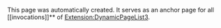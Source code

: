 <noinclude>This page was automatically created. It serves as an anchor
page for all
[[invocations]]**
of
[Extension:DynamicPageList3](https://www.mediawiki.org/wiki/Special:MyLanguage/Extension:DynamicPageList3).</noinclude>